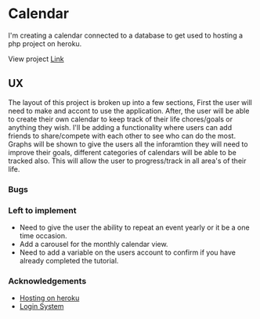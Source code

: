 # Calendar

I'm creating a calendar connected to a database to get used to hosting a php project on heroku.

View project [Link](https://daily-todo-calendar.herokuapp.com/user_profile/login.php)

## UX

The layout of this project is broken up into a few sections, First the user will need to make and accont to use the application. After, the user will be able to create their own calendar to keep track of their life chores/goals or anything they wish. I'll be adding a functionality where users can add friends to share/compete with each other to see who can do the most. Graphs will be shown to give the users all the inforamtion they will need to improve their goals, different categories of calendars will be able to be tracked also. This will allow the user to progress/track in all area's of their life.

### Bugs


### Left to implement

- Need to give the user the ability to repeat an event yearly or it be a one time occasion.
- Add a carousel for the monthly calendar view.
- Need to add a variable on the users account to confirm if you have already completed the tutorial.

### Acknowledgements

- [Hosting on heroku](https://www.youtube.com/watch?v=LXb6f8GJ0qs)
- [Login System](https://www.tutorialrepublic.com/php-tutorial/php-mysql-login-system.php)
